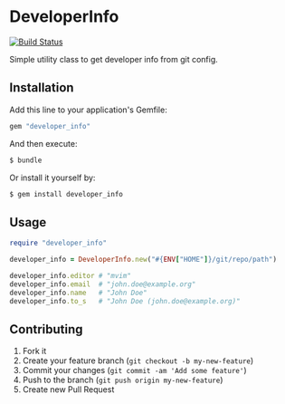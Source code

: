 # DeveloperInfo

[![Build Status](https://travis-ci.org/tomekw/developer_info.png)](https://travis-ci.org/tomekw/developer_info)

Simple utility class to get developer info from git config.

## Installation

Add this line to your application's Gemfile:

``` ruby
gem "developer_info"
```

And then execute:

``` sh
$ bundle
```

Or install it yourself by:

``` sh
$ gem install developer_info
```

## Usage

``` ruby
require "developer_info"

developer_info = DeveloperInfo.new("#{ENV["HOME"]}/git/repo/path")

developer_info.editor # "mvim"
developer_info.email  # "john.doe@example.org"
developer_info.name   # "John Doe"
developer_info.to_s   # "John Doe (john.doe@example.org)"
```

## Contributing

1. Fork it
2. Create your feature branch (`git checkout -b my-new-feature`)
3. Commit your changes (`git commit -am 'Add some feature'`)
4. Push to the branch (`git push origin my-new-feature`)
5. Create new Pull Request
